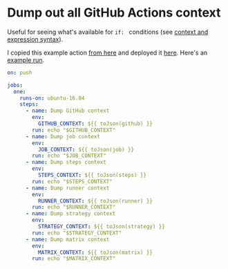 # Dump out all GitHub Actions context

Useful for seeing what's available for `if: ` conditions (see [context and expression syntax](https://help.github.com/en/actions/reference/context-and-expression-syntax-for-github-actions)).

I copied this example action [from here](https://help.github.com/en/actions/reference/context-and-expression-syntax-for-github-actions#example-printing-context-information-to-the-log-file) and deployed it [here](https://github.com/simonw/playing-with-actions/blob/master/.github/workflows/dump-context.yml). Here's an [example run](https://github.com/simonw/playing-with-actions/runs/599575180?check_suite_focus=true).

```yaml
on: push

jobs:
  one:
    runs-on: ubuntu-16.04
    steps:
      - name: Dump GitHub context
        env:
          GITHUB_CONTEXT: ${{ toJson(github) }}
        run: echo "$GITHUB_CONTEXT"
      - name: Dump job context
        env:
          JOB_CONTEXT: ${{ toJson(job) }}
        run: echo "$JOB_CONTEXT"
      - name: Dump steps context
        env:
          STEPS_CONTEXT: ${{ toJson(steps) }}
        run: echo "$STEPS_CONTEXT"
      - name: Dump runner context
        env:
          RUNNER_CONTEXT: ${{ toJson(runner) }}
        run: echo "$RUNNER_CONTEXT"
      - name: Dump strategy context
        env:
          STRATEGY_CONTEXT: ${{ toJson(strategy) }}
        run: echo "$STRATEGY_CONTEXT"
      - name: Dump matrix context
        env:
          MATRIX_CONTEXT: ${{ toJson(matrix) }}
        run: echo "$MATRIX_CONTEXT"
```
